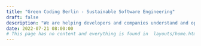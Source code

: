 ```yaml
---
title: "Green Coding Berlin - Sustainable Software Engineering"
draft: false
description: "We are helping developers and companies understand and optimize the carbon emissions of their software and digital infrastructure"
date: 2022-07-21 08:00:00
# This page has no content and everything is found in  layouts/home.html as it contains range iterators
---
```

